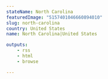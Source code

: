```yaml
---
stateName: North Carolina
featuredImage: "5157401046660894010"
slug: north-carolina
country: United States
name: North Carolina|United States

outputs:
    - rss
    - html
    - browse

---
```

